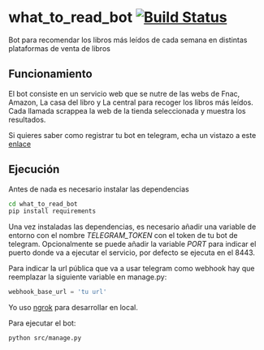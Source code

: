 # what_to_read_bot [![Build Status](https://travis-ci.org/mavilam/what_to_read_bot.svg?branch=master)](https://travis-ci.org/mavilam/what_to_read_bot)
Bot para recomendar los libros más leídos de cada semana en distintas plataformas de venta de libros

## Funcionamiento
El bot consiste en un servicio web que se nutre de las webs de Fnac, Amazon, La casa del libro y La central para recoger los libros más leídos. Cada llamada scrappea la web de la tienda seleccionada y muestra los resultados.

Si quieres saber como registrar tu bot en telegram, echa un vistazo a este [enlace](https://core.telegram.org/bots#3-how-do-i-create-a-bot)

## Ejecución

Antes de nada es necesario instalar las dependencias
```bash
cd what_to_read_bot
pip install requirements
````

Una vez instaladas las dependencias, es necesario añadir una variable de entorno con el nombre *TELEGRAM_TOKEN* con el token de tu bot de telegram. Opcionalmente se puede añadir la variable *PORT* para indicar el puerto donde va a ejecutar el servicio, por defecto se ejecuta en el 8443.

Para indicar la url pública que va a usar telegram como webhook hay que reemplazar la siguiente variable en manage.py:
```python
webhook_base_url = 'tu url'
```
Yo uso [ngrok](https://ngrok.com/) para desarrollar en local.

Para ejecutar el bot:
```bash
python src/manage.py
```
